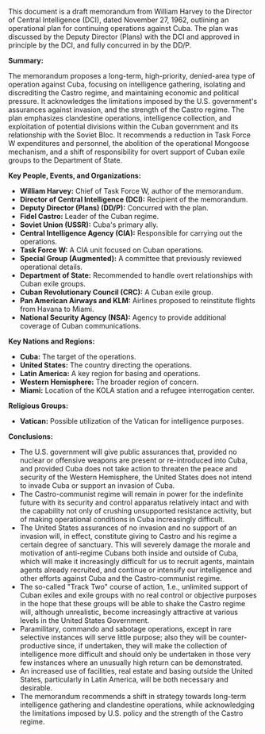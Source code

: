 This document is a draft memorandum from William Harvey to the Director of Central Intelligence (DCI), dated November 27, 1962, outlining an operational plan for continuing operations against Cuba. The plan was discussed by the Deputy Director (Plans) with the DCI and approved in principle by the DCI, and fully concurred in by the DD/P.

**Summary:**

The memorandum proposes a long-term, high-priority, denied-area type of operation against Cuba, focusing on intelligence gathering, isolating and discrediting the Castro regime, and maintaining economic and political pressure. It acknowledges the limitations imposed by the U.S. government's assurances against invasion, and the strength of the Castro regime. The plan emphasizes clandestine operations, intelligence collection, and exploitation of potential divisions within the Cuban government and its relationship with the Soviet Bloc. It recommends a reduction in Task Force W expenditures and personnel, the abolition of the operational Mongoose mechanism, and a shift of responsibility for overt support of Cuban exile groups to the Department of State.

**Key People, Events, and Organizations:**

*   **William Harvey:** Chief of Task Force W, author of the memorandum.
*   **Director of Central Intelligence (DCI):** Recipient of the memorandum.
*   **Deputy Director (Plans) (DD/P):** Concurred with the plan.
*   **Fidel Castro:** Leader of the Cuban regime.
*   **Soviet Union (USSR):** Cuba's primary ally.
*   **Central Intelligence Agency (CIA):** Responsible for carrying out the operations.
*   **Task Force W:** A CIA unit focused on Cuban operations.
*   **Special Group (Augmented):** A committee that previously reviewed operational details.
*   **Department of State:** Recommended to handle overt relationships with Cuban exile groups.
*   **Cuban Revolutionary Council (CRC):** A Cuban exile group.
*   **Pan American Airways and KLM:** Airlines proposed to reinstitute flights from Havana to Miami.
*   **National Security Agency (NSA):** Agency to provide additional coverage of Cuban communications.

**Key Nations and Regions:**

*   **Cuba:** The target of the operations.
*   **United States:** The country directing the operations.
*   **Latin America:** A key region for basing and operations.
*   **Western Hemisphere:** The broader region of concern.
*   **Miami:** Location of the KOLA station and a refugee interrogation center.

**Religious Groups:**

*   **Vatican:** Possible utilization of the Vatican for intelligence purposes.

**Conclusions:**

*   The U.S. government will give public assurances that, provided no nuclear or offensive weapons are present or re-introduced into Cuba, and provided Cuba does not take action to threaten the peace and security of the Western Hemisphere, the United States does not intend to invade Cuba or support an invasion of Cuba.
*   The Castro-communist regime will remain in power for the indefinite future with its security and control apparatus relatively intact and with the capability not only of crushing unsupported resistance activity, but of making operational conditions in Cuba increasingly difficult.
*   The United States assurances of no invasion and no support of an invasion will, in effect, constitute giving to Castro and his regime a certain degree of sanctuary. This will severely damage the morale and motivation of anti-regime Cubans both inside and outside of Cuba, which will make it increasingly difficult for us to recruit agents, maintain agents already recruited, and continue or intensify our intelligence and other efforts against Cuba and the Castro-communist regime.
*   The so-called "Track Two" course of action, 1.e., unlimited support of Cuban exiles and exile groups with no real control or objective purposes in the hope that these groups will be able to shake the Castro regime will, although unrealistic, become increasingly attractive at various levels in the United States Government.
*   Paramilitary, commando and sabotage operations, except in rare selective instances will serve little purpose; also they will be counter-productive since, if undertaken, they will make the collection of intelligence more difficult and should only be undertaken in those very few instances where an unusually high return can be demonstrated.
*   An increased use of facilities, real estate and basing outside the United States, particularly in Latin America, will be both necessary and desirable.
*   The memorandum recommends a shift in strategy towards long-term intelligence gathering and clandestine operations, while acknowledging the limitations imposed by U.S. policy and the strength of the Castro regime.
